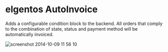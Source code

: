 # elgentos AutoInvoice

Adds a configurable condition block to the backend. All orders that comply to the combination of state, status and payment method will be automatically invoiced.

![screenshot 2014-10-09 11 56 10](https://cloud.githubusercontent.com/assets/431360/4574184/4744720a-4f9a-11e4-89e1-4088866ddd21.png)


